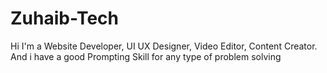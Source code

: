 # Zuhaib-Tech
Hi I'm a Website Developer, UI UX Designer, Video Editor, Content Creator. And i have a good Prompting Skill for any type of problem solving
